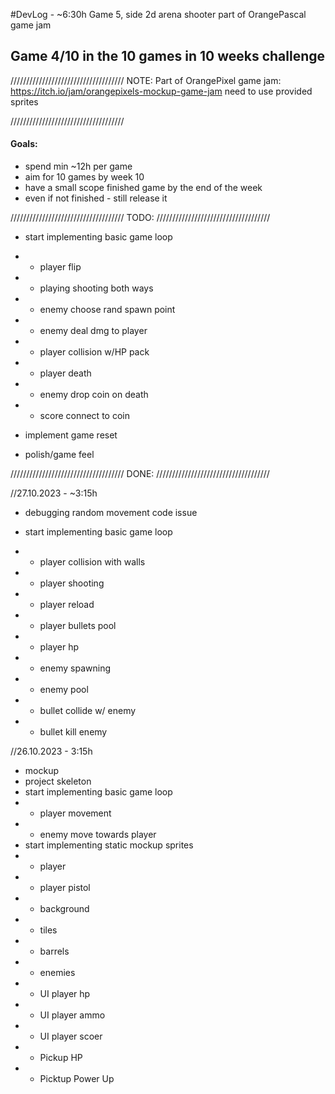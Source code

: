 #DevLog - ~6:30h
Game 5, side 2d arena shooter part of OrangePascal game jam

## Game 4/10 in the 10 games in 10 weeks challenge
////////////////////////////////////
              NOTE:
Part of OrangePixel game jam: https://itch.io/jam/orangepixels-mockup-game-jam
need to use provided sprites

////////////////////////////////////
#### Goals:
- spend min ~12h per game
- aim for 10 games by week 10 
- have a small scope finished game by the end of the week
- even if not finished - still release it

////////////////////////////////////
              TODO:
////////////////////////////////////
- start implementing basic game loop
- - player flip
- - playing shooting both ways
- - enemy choose rand spawn point
- - enemy deal dmg to player
- - player collision w/HP pack
- - player death
- - enemy drop coin on death
- - score connect to coin

- implement game reset

- polish/game feel

////////////////////////////////////
              DONE:
////////////////////////////////////

//27.10.2023 - ~3:15h
- debugging random movement code issue

- start implementing basic game loop
- - player collision with walls
- - player shooting
- - player reload
- - player bullets pool
- - player hp
- - enemy spawning
- - enemy pool
- - bullet collide w/ enemy
- - bullet kill enemy

//26.10.2023 - 3:15h
- mockup
- project skeleton
- start implementing basic game loop
- - player movement
- - enemy move towards player
- start implementing static mockup sprites
- - player
- - player pistol
- - background
- - tiles
- - barrels
- - enemies
- - UI player hp
- - UI player ammo
- - UI player scoer
- - Pickup HP
- - Picktup Power Up
